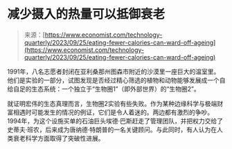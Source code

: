 <!--yml

category: 未分类

date: 2024-05-27 14:27:04

-->

# 减少摄入的热量可以抵御衰老

> 来源：[https://www.economist.com/technology-quarterly/2023/09/25/eating-fewer-calories-can-ward-off-ageing](https://www.economist.com/technology-quarterly/2023/09/25/eating-fewer-calories-can-ward-off-ageing)

1991年，八名志愿者封闭在亚利桑那州图森市附近的沙漠里一座巨大的温室里。他们是实验的一部分，试图发现是否经过精心筛选的植物和动物能够发展成一个自给自足的生态系统：一个独立于“生物圈1”（即外部世界）的“生物圈2”。

就证明宏伟的生态真理而言，生物圈2实验有些失败。作为某种边缘科学与极端财富相遇时可能发生的情况的例证，它们是令人着迷的。两边都有激烈的争吵。1994年，为这个设施买单的石油巨头埃德·巴斯赶走了管理团队，并把权力交给了史蒂夫·班农，后来成为唐纳德·特朗普的一名关键顾问。与此同时，有人认为在人类衰老科学方面取得了突破性进展。

